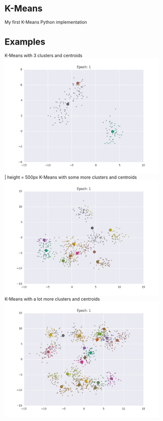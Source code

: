 # K-Means
My first K-Means Python implementation

# Examples
K-Means with 3 clusters and centroids
![Alt Text](https://github.com/Oboark/K-Means/blob/master/gifs/kmeans0.gif) | height = 500px
K-Means with some more clusters and centroids
![Alt Text](https://github.com/Oboark/K-Means/blob/master/gifs/kmeans1.gif)
K-Means with a lot more clusters and centroids
![Alt Text](https://github.com/Oboark/K-Means/blob/master/gifs/kmeans2.gif)
